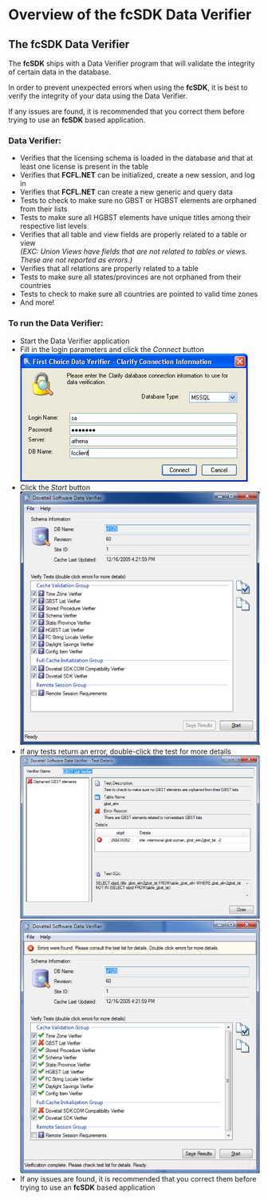 # Overview of the fcSDK Data Verifier

## The fcSDK Data Verifier

The **fcSDK** ships with a Data Verifier program that will validate the integrity of certain data in the database.

In order to prevent unexpected errors when using the **fcSDK**, it is best to verify the integrity of your data using the Data Verifier. 

If any issues are found, it is recommended that you correct them before trying to use an **fcSDK** based application.

### Data Verifier:

* Verifies that the licensing schema is loaded in the database and that at least one license is present in the table
* Verifies that **FCFL.NET** can be initialized, create a new session, and log in
* Verifies that **FCFL.NET** can create a new generic and query data
* Tests to check to make sure no GBST or HGBST elements are orphaned from their lists
* Tests to make sure all HGBST elements have unique titles among their respective list levels
* Verifies that all table and view fields are properly related to a table or view<br/>*(EXC: Union Views have fields that are not related to tables or views. These are not reported as errors.)*
* Verifies that all relations are properly related to a table
* Tests to make sure all states/provinces are not orphaned from their countries
* Tests to check to make sure all countries are pointed to valid time zones
* And more!
 
### To run the Data Verifier:

* Start the Data Verifier application
* Fill in the login parameters and click the *Connect* button 
    ![login](/images/verifier_login.png)
* Click the *Start* button 
    ![verifier](/images/verifier.png)
* If any tests return an error, double-click the test for more details 
    ![error](/images/verifier_error.png)
    ![error2](/images/verifier_error2.png)
* If any issues are found, it is recommended that you correct them before trying to use an **fcSDK** based application

